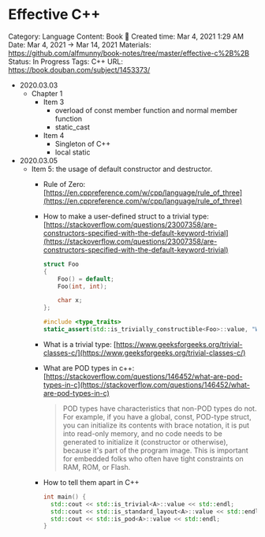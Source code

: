 # Effective C++

Category: Language
Content: Book 📘
Created time: Mar 4, 2021 1:29 AM
Date: Mar 4, 2021 → Mar 14, 2021
Materials: https://github.com/alfmunny/book-notes/tree/master/effective-c%2B%2B
Status: In Progress
Tags: C++
URL: https://book.douban.com/subject/1453373/

- 2020.03.03
    - Chapter 1
        - Item 3
            - overload of const member function and normal member function
            - static_cast
        - Item 4
            - Singleton of C++
            - local static
- 2020.03.05
    - Item 5:  the usage of default constructor and destructor.
        - Rule of Zero: [https://en.cppreference.com/w/cpp/language/rule_of_three](https://en.cppreference.com/w/cpp/language/rule_of_three)
        - How to make a user-defined struct to a trivial type: [https://stackoverflow.com/questions/23007358/are-constructors-specified-with-the-default-keyword-trivial](https://stackoverflow.com/questions/23007358/are-constructors-specified-with-the-default-keyword-trivial)

            ```cpp
            struct Foo
            { 
                Foo() = default;
                Foo(int, int);

                char x;
            };

            #include <type_traits>
            static_assert(std::is_trivially_constructible<Foo>::value, "Works");
            ```

        - What is a trivial type: [https://www.geeksforgeeks.org/trivial-classes-c/](https://www.geeksforgeeks.org/trivial-classes-c/)
        - What are POD types in c++: [https://stackoverflow.com/questions/146452/what-are-pod-types-in-c](https://stackoverflow.com/questions/146452/what-are-pod-types-in-c)

            > POD types have characteristics that non-POD types do not. For example, if you have a global, const, POD-type struct, you can initialize its contents with brace notation, it is put into read-only memory, and no code needs to be generated to initialize it (constructor or otherwise), because it's part of the program image. This is important for embedded folks who often have tight constraints on RAM, ROM, or Flash.

        - How to tell them apart in C++

            ```cpp
            int main() {
              std::cout << std::is_trivial<A>::value << std::endl;
              std::cout << std::is_standard_layout<A>::value << std::endl;
              std::cout << std::is_pod<A>::value << std::endl;
            }
            ```